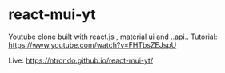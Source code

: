 # react-mui-yt
Youtube clone built with react.js , material ui and ..api..
Tutorial: https://www.youtube.com/watch?v=FHTbsZEJspU

Live: https://ntrondo.github.io/react-mui-yt/